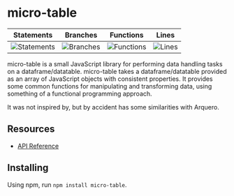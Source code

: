 # micro-table

| Statements                  | Branches                | Functions                 | Lines             |
| --------------------------- | ----------------------- | ------------------------- | ----------------- |
| ![Statements](https://img.shields.io/badge/statements-98.94%25-brightgreen.svg?style=flat) | ![Branches](https://img.shields.io/badge/branches-92.3%25-brightgreen.svg?style=flat) | ![Functions](https://img.shields.io/badge/functions-98.16%25-brightgreen.svg?style=flat) | ![Lines](https://img.shields.io/badge/lines-98.81%25-brightgreen.svg?style=flat) |

micro-table is a small JavaScript library for performing data handling tasks on a dataframe/datatable. micro-table takes a dataframe/datatable provided as an array of JavaScript objects with consistent properties. It provides some common functions for manipulating and transforming data, using something of a functional programming approach.

It was not inspired by, but by accident has some similarities with Arquero.

## Resources
* [API Reference](https://github.com/stuwilmur/micro-table/blob/main/API.md)

## Installing
Using npm, run `npm install micro-table`.